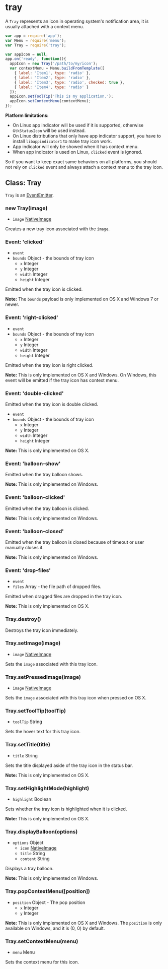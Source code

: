 # tray

A `Tray` represents an icon in operating system's notification area, it is
usually attached with a context menu.

```javascript
var app = require('app');
var Menu = require('menu');
var Tray = require('tray');

var appIcon = null;
app.on('ready', function(){
  appIcon = new Tray('/path/to/my/icon');
  var contextMenu = Menu.buildFromTemplate([
    { label: 'Item1', type: 'radio' },
    { label: 'Item2', type: 'radio' },
    { label: 'Item3', type: 'radio', checked: true },
    { label: 'Item4', type: 'radio' }
  ]);
  appIcon.setToolTip('This is my application.');
  appIcon.setContextMenu(contextMenu);
});

```

__Platform limitations:__

* On Linux app indicator will be used if it is supported, otherwise
  `GtkStatusIcon` will be used instead.
* On Linux distributions that only have app indicator support, you have to
  install `libappindicator1` to make tray icon work.
* App indicator will only be showed when it has context menu.
* When app indicator is used on Linux, `clicked` event is ignored.

So if you want to keep exact same behaviors on all platforms, you should not
rely on `clicked` event and always attach a context menu to the tray icon.

## Class: Tray

`Tray` is an [EventEmitter][event-emitter].

### new Tray(image)

* `image` [NativeImage](native-image.md)

Creates a new tray icon associated with the `image`.

### Event: 'clicked'

* `event`
* `bounds` Object - the bounds of tray icon
  * `x` Integer
  * `y` Integer
  * `width` Integer
  * `height` Integer

Emitted when the tray icon is clicked.

__Note:__ The `bounds` payload is only implemented on OS X and Windows 7 or newer.

### Event: 'right-clicked'

* `event`
* `bounds` Object - the bounds of tray icon
  * `x` Integer
  * `y` Integer
  * `width` Integer
  * `height` Integer

Emitted when the tray icon is right clicked.

__Note:__ This is only implemented on OS X and Windows. On Windows, this event
will be emitted if the tray icon has context menu.

### Event: 'double-clicked'

Emitted when the tray icon is double clicked.

* `event`
* `bounds` Object - the bounds of tray icon
  * `x` Integer
  * `y` Integer
  * `width` Integer
  * `height` Integer
  
__Note:__ This is only implemented on OS X.

### Event: 'balloon-show'

Emitted when the tray balloon shows.

__Note:__ This is only implemented on Windows.

### Event: 'balloon-clicked'

Emitted when the tray balloon is clicked.

__Note:__ This is only implemented on Windows.

### Event: 'balloon-closed'

Emitted when the tray balloon is closed because of timeout or user manually
closes it.

__Note:__ This is only implemented on Windows.

### Event: 'drop-files'

* `event`
* `files` Array - the file path of dropped files.

Emitted when dragged files are dropped in the tray icon.

__Note:__ This is only implemented on OS X.

### Tray.destroy()

Destroys the tray icon immediately.

### Tray.setImage(image)

* `image` [NativeImage](native-image.md)

Sets the `image` associated with this tray icon.

### Tray.setPressedImage(image)

* `image` [NativeImage](native-image.md)

Sets the `image` associated with this tray icon when pressed on OS X.

### Tray.setToolTip(toolTip)

* `toolTip` String

Sets the hover text for this tray icon.

### Tray.setTitle(title)

* `title` String

Sets the title displayed aside of the tray icon in the status bar.

__Note:__ This is only implemented on OS X.

### Tray.setHighlightMode(highlight)

* `highlight` Boolean

Sets whether the tray icon is highlighted when it is clicked.

__Note:__ This is only implemented on OS X.

### Tray.displayBalloon(options)

* `options` Object
  * `icon` [NativeImage](native-image.md)
  * `title` String
  * `content` String

Displays a tray balloon.

__Note:__ This is only implemented on Windows.

### Tray.popContextMenu([position])

* `position` Object - The pop position
  * `x` Integer
  * `y` Integer

__Note:__ This is only implemented on OS X and Windows.
The `position` is only available on Windows, and it is (0, 0) by default.

### Tray.setContextMenu(menu)

* `menu` Menu

Sets the context menu for this icon.

[event-emitter]: http://nodejs.org/api/events.html#events_class_events_eventemitter
